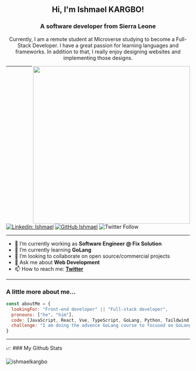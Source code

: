 <h2 align="center"> Hi, I'm Ishmael KARGBO!</h2>
<h3 align="center">A software developer from Sierra Leone</h3>

<p align="center">Currently, I am a remote student at Microverse studying to become a Full-Stack Developer. I have a great passion for learning languages and frameworks. In addition to that, I really enjoy designing websites and implementing those designs.</p>

<img align='right' src="https://media.giphy.com/media/qgQUggAC3Pfv687qPC/giphy.gif" width="430">


---
[![Linkedin: Ishmael](https://img.shields.io/badge/-Ishmaelkargbo?style=flat-square&logo=Linkedin&logoColor=white&link=https://linkedin.com/in/ishmael-kargbo-503660169)](https://linkedin.com/in/ishmael-kargbo-503660169) [![GitHub Ishmael](https://img.shields.io/github/followers/ishmaelkargbo?label=follow&style=social)](https://github.com/ishmaelkargbo) ![Twitter Follow](https://img.shields.io/twitter/follow/ishodev?style=social)

---
<!-- - 🤔 I’m looking for help with digital marketing to drive traffic to my blog -->
- 🔭 I’m currently working as **Software Engineer @ Fix Solution**
- 🌱 I’m currently learning **GoLang**
- 👯 I’m looking to collaborate on open source/commercial projects
- 💬 Ask me about **Web Development**
- 📫 How to reach me:
  **[Twitter](https://twitter.com/ishodev)**

---


### A little more about me...  


```javascript
const aboutMe = {
  lookingFor: "Front-end developer" || "Full-stack developer",
  pronouns: ["he", "him"],
  code: [JavaScript, React, Vue, TypeScript, GoLang, Python, Taildwind css, ],
  challenge: "I am doing the advence GoLang course to focused on GoLang"
}
```

---


📈 ### My Github Stats

<img src="https://github-readme-stats.vercel.app/api?username=ishmaelkargbo&show_icons=true&hide_border=true&theme=dark" alt="ishmaelkargbo" />
